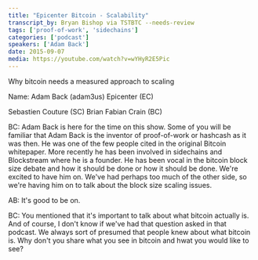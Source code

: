 ```yaml
---
title: "Epicenter Bitcoin - Scalability"
transcript_by: Bryan Bishop via TSTBTC --needs-review
tags: ['proof-of-work', 'sidechains']
categories: ['podcast']
speakers: ['Adam Back']
date: 2015-09-07
media: https://youtube.com/watch?v=wYHyR2E5Pic
---
```


Why bitcoin needs a measured approach to scaling

Name: Adam Back (adam3us)
Epicenter (EC)

Sebastien Couture (SC)
Brian Fabian Crain (BC)

BC: Adam Back is here for the time on this show. Some of you will be familiar that Adam Back is the inventor of proof-of-work or hashcash as it was then. He was one of the few people cited in the original Bitcoin whitepaper. More recently he has been involved in sidechains and Blockstream where he is a founder. He has been vocal in the bitcoin block size debate and how it should be done or how it should be done. We're excited to have him on. We've had perhaps too much of the other side, so we're having him on to talk about the block size scaling issues.

AB: It's good to be on.

BC: You mentioned that it's important to talk about what bitcoin actually is. And of course, I don't know if we've had that question asked in that podcast. We always sort of presumed that people knew about what bitcoin is. Why don't you share what you see in bitcoin and hwat you would like to see?

